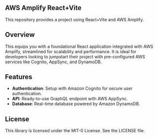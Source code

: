 ## AWS Amplify React+Vite
This repository provides a project using React+Vite and AWS Amplify.

## Overview

This equips you with a foundational React application integrated with AWS Amplify, streamlined for scalability and performance. It is ideal for developers looking to jumpstart their project with pre-configured AWS services like Cognito, AppSync, and DynamoDB.

## Features

- **Authentication**: Setup with Amazon Cognito for secure user authentication.
- **API**: Ready-to-use GraphQL endpoint with AWS AppSync.
- **Database**: Real-time database powered by Amazon DynamoDB.

## License

This library is licensed under the MIT-0 License. See the LICENSE file.
